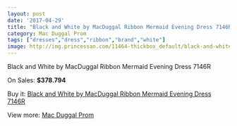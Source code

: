 ```yaml
---
layout: post
date: '2017-04-29'
title: "Black and White by MacDuggal Ribbon Mermaid Evening Dress 7146R"
category: Mac Duggal Prom
tags: ["dresses","dress","ribbon","brand","white"]
image: http://img.princessan.com/11464-thickbox_default/black-and-white-by-macduggal-ribbon-mermaid-evening-dress-7146r.jpg
---
```

Black and White by MacDuggal Ribbon Mermaid Evening Dress 7146R

On Sales: **$378.794**
<a href="https://www.princessan.com/en/mac-duggal-prom/5352-black-and-white-by-macduggal-ribbon-mermaid-evening-dress-7146r.html"><amp-img layout="responsive" width="600" height="600" src="//img.princessan.com/11464-thickbox_default/black-and-white-by-macduggal-ribbon-mermaid-evening-dress-7146r.jpg" alt="Black and White by MacDuggal Ribbon Mermaid Evening Dress 7146R 0" /></a>

Buy it: [Black and White by MacDuggal Ribbon Mermaid Evening Dress 7146R](https://www.princessan.com/en/mac-duggal-prom/5352-black-and-white-by-macduggal-ribbon-mermaid-evening-dress-7146r.html "Black and White by MacDuggal Ribbon Mermaid Evening Dress 7146R")

View more: [Mac Duggal Prom](https://www.princessan.com/en/42-mac-duggal-prom "Mac Duggal Prom")